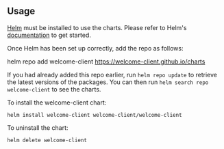 ## Usage

[Helm](https://helm.sh) must be installed to use the charts. Please refer to
Helm's [documentation](https://helm.sh/docs) to get started.

Once Helm has been set up correctly, add the repo as follows:

helm repo add welcome-client https://welcome-client.github.io/charts

If you had already added this repo earlier, run `helm repo update` to retrieve
the latest versions of the packages. You can then run `helm search repo
welcome-client` to see the charts.

To install the welcome-client chart:

    helm install welcome-client welcome-client/welcome-client

To uninstall the chart:

    helm delete welcome-client
